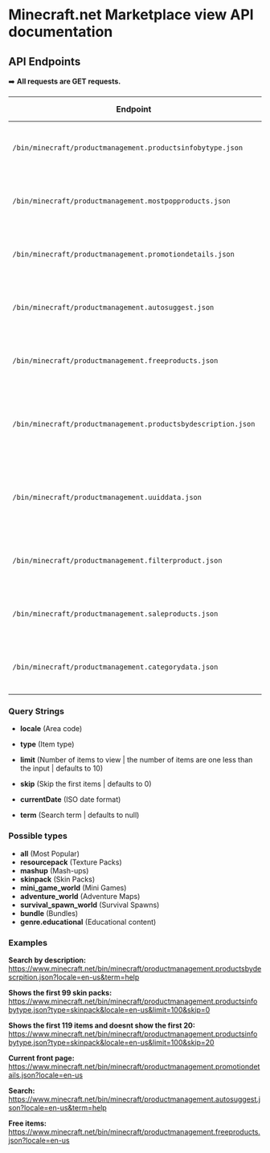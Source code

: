 # Minecraft.net Marketplace view API documentation

## API Endpoints

➡️ **All requests are GET requests.**

| Endpoint | Description | Requirements | Status Codes |
|-|-|-|-|
`/bin/minecraft/productmanagement.productsinfobytype.json`| Returns items with the same type provided | locate, type | 200 OK, 404 Not Found
`/bin/minecraft/productmanagement.mostpopproducts.json`| Returns the current most popular item | locate | 200 OK, 404 Not Found
`/bin/minecraft/productmanagement.promotiondetails.json`| Returns the current front page items of the Marketplace | locale | 200 OK, 404 Not Found
`/bin/minecraft/productmanagement.autosuggest.json`| Returns Marketplace items based on the search term | locate, term (not required but always null if not there) | 200 OK, 404 Not Found
`/bin/minecraft/productmanagement.freeproducts.json`| Returns free Marketplace items | locate | 200 OK, 404 Not Found
`/bin/minecraft/productmanagement.productsbydescription.json`| Returns Marketplace items based on the search term (description based) | locate, term (not required but always null if not there) | 200 OK, 404 Not Found
`/bin/minecraft/productmanagement.uuiddata.json`| Returns an item based an uuid from packIdentity | locate, uuid (uuid from the packIdentity property), type (required but can set to anything) | 200 OK, 404 Not Found
`/bin/minecraft/productmanagement.filterproduct.json`| Unknown | locate, creatorId (search term) | 200 OK, 404 Not Found
`/bin/minecraft/productmanagement.saleproducts.json`| Unknown | locate, id (promotion ID) | 200 OK, 404 Not Found
`/bin/minecraft/productmanagement.categorydata.json`| Unknown | locate, id, category | 200 OK, 404 Not Found

### Query Strings

- **locale** (Area code)

- **type** (Item type)

- **limit** (Number of items to view | the number of items are one less than the input | defaults to 10)

- **skip** (Skip the first items | defaults to 0)

- **currentDate** (ISO date format)

- **term** (Search term | defaults to null)

### Possible types

- **all** (Most Popular)
- **resourcepack** (Texture Packs)
- **mashup** (Mash-ups)
- **skinpack** (Skin Packs)
- **mini_game_world** (Mini Games)
- **adventure_world** (Adventure Maps)
- **survival_spawn_world** (Survival Spawns)
- **bundle** (Bundles)
- **genre.educational** (Educational content)

### Examples

**Search by description:**
<https://www.minecraft.net/bin/minecraft/productmanagement.productsbydescrpition.json?locale=en-us&term=help>

**Shows the first 99 skin packs:**
<https://www.minecraft.net/bin/minecraft/productmanagement.productsinfobytype.json?type=skinpack&locale=en-us&limit=100&skip=0>

**Shows the first 119 items and doesnt show the first 20:**
<https://www.minecraft.net/bin/minecraft/productmanagement.productsinfobytype.json?type=skinpack&locale=en-us&limit=100&skip=20>

**Current front page:**
<https://www.minecraft.net/bin/minecraft/productmanagement.promotiondetails.json?locale=en-us>

**Search:**
<https://www.minecraft.net/bin/minecraft/productmanagement.autosuggest.json?locale=en-us&term=help>

**Free items:**
<https://www.minecraft.net/bin/minecraft/productmanagement.freeproducts.json?locale=en-us>
